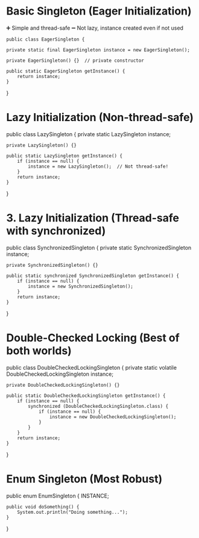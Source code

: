 # Basic Singleton (Eager Initialization)

➕ Simple and thread-safe
➖ Not lazy, instance created even if not used

    public class EagerSingleton {

    private static final EagerSingleton instance = new EagerSingleton();

    private EagerSingleton() {}  // private constructor

    public static EagerSingleton getInstance() {
        return instance;
    }
}

# Lazy Initialization (Non-thread-safe)

public class LazySingleton {
    private static LazySingleton instance;

    private LazySingleton() {}

    public static LazySingleton getInstance() {
        if (instance == null) {
            instance = new LazySingleton();  // Not thread-safe!
        }
        return instance;
    }
}

# 3. Lazy Initialization (Thread-safe with synchronized)

public class SynchronizedSingleton {
    private static SynchronizedSingleton instance;

    private SynchronizedSingleton() {}

    public static synchronized SynchronizedSingleton getInstance() {
        if (instance == null) {
            instance = new SynchronizedSingleton();
        }
        return instance;
    }
}

# Double-Checked Locking (Best of both worlds)

public class DoubleCheckedLockingSingleton {
    private static volatile DoubleCheckedLockingSingleton instance;

    private DoubleCheckedLockingSingleton() {}

    public static DoubleCheckedLockingSingleton getInstance() {
        if (instance == null) {
            synchronized (DoubleCheckedLockingSingleton.class) {
                if (instance == null) {
                    instance = new DoubleCheckedLockingSingleton();
                }
            }
        }
        return instance;
    }
}

# Enum Singleton (Most Robust)

public enum EnumSingleton {
    INSTANCE;

    public void doSomething() {
        System.out.println("Doing something...");
    }
}